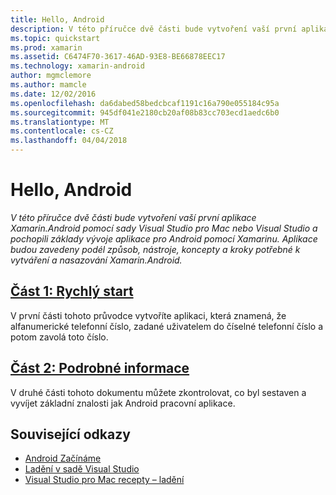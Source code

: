 ```yaml
---
title: Hello, Android
description: V této příručce dvě části bude vytvoření vaší první aplikace Xamarin.Android pomocí sady Visual Studio pro Mac nebo Visual Studio a pochopili základy vývoje aplikace pro Android pomocí Xamarinu. Aplikace budou zavedeny podél způsob, nástroje, koncepty a kroky potřebné k vytváření a nasazování Xamarin.Android.
ms.topic: quickstart
ms.prod: xamarin
ms.assetid: C6474F70-3617-46AD-93E8-BE66878EEC17
ms.technology: xamarin-android
author: mgmclemore
ms.author: mamcle
ms.date: 12/02/2016
ms.openlocfilehash: da6dabed58bedcbcaf1191c16a790e055184c95a
ms.sourcegitcommit: 945df041e2180cb20af08b83cc703ecd1aedc6b0
ms.translationtype: MT
ms.contentlocale: cs-CZ
ms.lasthandoff: 04/04/2018
---
```

# <a name="hello-android"></a>Hello, Android

_V této příručce dvě části bude vytvoření vaší první aplikace Xamarin.Android pomocí sady Visual Studio pro Mac nebo Visual Studio a pochopili základy vývoje aplikace pro Android pomocí Xamarinu. Aplikace budou zavedeny podél způsob, nástroje, koncepty a kroky potřebné k vytváření a nasazování Xamarin.Android._

##  <a name="part-1-quickstartandroidget-startedhello-androidhello-android-quickstartmd"></a>[Část 1: Rychlý start](~/android/get-started/hello-android/hello-android-quickstart.md)

V první části tohoto průvodce vytvoříte aplikaci, která znamená, že alfanumerické telefonní číslo, zadané uživatelem do číselné telefonní číslo a potom zavolá toto číslo.

##  <a name="part-2-deep-diveandroidget-startedhello-androidhello-android-deepdivemd"></a>[Část 2: Podrobné informace](~/android/get-started/hello-android/hello-android-deepdive.md)

V druhé části tohoto dokumentu můžete zkontrolovat, co byl sestaven a vyvíjet základní znalosti jak Android pracovní aplikace.


## <a name="related-links"></a>Související odkazy

- [Android Začínáme](http://developer.android.com/training/index.html)
- [Ladění v sadě Visual Studio](http://msdn.microsoft.com/en-us/library/k0k771bt%28v=vs.90%29.aspx)
- [Visual Studio pro Mac recepty – ladění](https://developer.xamarin.com/recipes/cross-platform/ide/debugging/)
